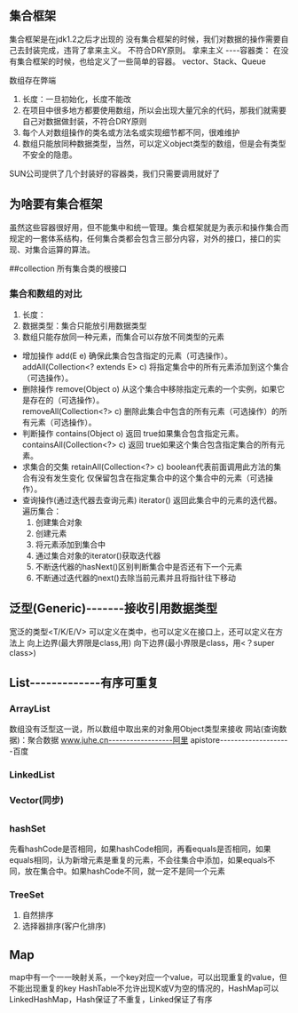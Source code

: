 ## 集合框架
集合框架是在jdk1.2之后才出现的
没有集合框架的时候，我们对数据的操作需要自己去封装完成，违背了拿来主义。
不符合DRY原则。
拿来主义
----容器类：
在没有集合框架的时候，也给定义了一些简单的容器。
vector、Stack、Queue

数组存在弊端
1. 长度：一旦初始化，长度不能改
2. 在项目中很多地方都要使用数组，所以会出现大量冗余的代码，那我们就需要自己对数据做封装，不符合DRY原则
3. 每个人对数组操作的类名或方法名或实现细节都不同，很难维护
4. 数组只能放同种数据类型，当然，可以定义object类型的数组，但是会有类型不安全的隐患。

SUN公司提供了几个封装好的容器类，我们只需要调用就好了

## 为啥要有集合框架
虽然这些容器很好用，但不能集中和统一管理。集合框架就是为表示和操作集合而规定的一套体系结构，任何集合类都会包含三部分内容，对外的接口，接口的实现、对集合运算的算法。

##collection
所有集合类的根接口
### 集合和数组的对比
1. 长度：
2. 数据类型：集合只能放引用数据类型
3. 数组只能存放同一种元素，而集合可以存放不同类型的元素

* 增加操作
	add(E e) 
	确保此集合包含指定的元素（可选操作）。  
	addAll(Collection<? extends E> c) 
	将指定集合中的所有元素添加到这个集合（可选操作）。
* 删除操作
	remove(Object o) 
	从这个集合中移除指定元素的一个实例，如果它是存在的（可选操作）。  
	removeAll(Collection<?> c) 
	删除此集合中包含的所有元素（可选操作）的所有元素（可选操作）。 
* 判断操作
	contains(Object o) 
	返回 true如果集合包含指定元素。  
	containsAll(Collection<?> c) 
	返回 true如果这个集合包含指定集合的所有元素。 
* 求集合的交集
	retainAll(Collection<?> c) 
	boolean代表前面调用此方法的集合有没有发生变化
	仅保留包含在指定集合中的这个集合中的元素（可选操作）。
* 查询操作(通过迭代器去查询元素)
	iterator() 
	返回此集合中的元素的迭代器。
	遍历集合：
	1. 创建集合对象
	2. 创建元素
	3. 将元素添加到集合中
	4. 通过集合对象的iterator()获取迭代器
	5. 不断迭代器的hasNext()区别判断集合中是否还有下一个元素
	6. 不断通过迭代器的next()去除当前元素并且将指针往下移动

## 泛型(Generic)-------接收引用数据类型
宽泛的类型<T/K/E/V>
可以定义在类中，也可以定义在接口上，还可以定义在方法上
向上边界(最大界限是class,用<T extends class>)
向下边界(最小界限是class，用<？super class>)

## List-------------有序可重复
### ArrayList
数组没有泛型这一说，所以数组中取出来的对象用Object类型来接收
网站(查询数据)：聚合数据  www.juhe.cn------------------阿里
			apistore--------------------百度

### LinkedList
### Vector(同步)
##
### hashSet
先看hashCode是否相同，如果hashCode相同，再看equals是否相同，如果equals相同，认为新增元素是重复的元素，不会往集合中添加，如果equals不同，放在集合中。如果hashCode不同，就一定不是同一个元素

### TreeSet
1. 自然排序
2. 选择器排序(客户化排序)

## Map
map中有一个一一映射关系，一个key对应一个value，可以出现重复的value，但不能出现重复的key
HashTable不允许出现K或V为空的情况的，HashMap可以
LinkedHashMap，Hash保证了不重复，Linked保证了有序